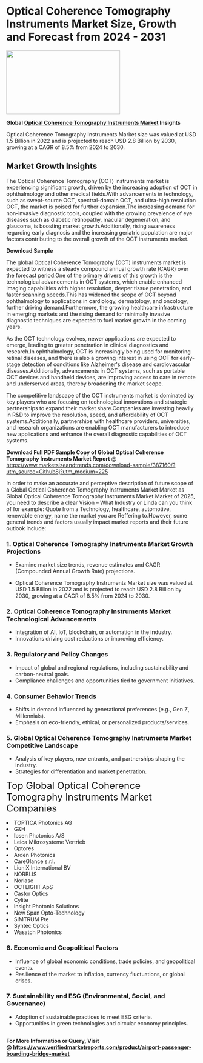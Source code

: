<H1>Optical Coherence Tomography Instruments Market Size, Growth and Forecast from 2024 - 2031</H1><img class="aligncenter size-medium wp-image-584254" src="https://thirdeyenews.in/wp-content/uploads/2024/09/Global-Market-Research-300x168.jpeg" alt="" width="300" height="168" /><p><strong>Global&nbsp;<a href="https://www.marketsizeandtrends.com/download-sample/387160/?utm_source=Github8j?utm_medium=225">Optical Coherence Tomography Instruments Market</a> Insights</strong></p><p>Optical Coherence Tomography Instruments Market size was valued at USD 1.5 Billion in 2022 and is projected to reach USD 2.8 Billion by 2030, growing at a CAGR of 8.5% from 2024 to 2030.</p><p><h2>Market Growth Insights</h2> <p>The Optical Coherence Tomography (OCT) instruments market is experiencing significant growth, driven by the increasing adoption of OCT in ophthalmology and other medical fields.With advancements in technology, such as swept-source OCT, spectral-domain OCT, and ultra-high resolution OCT, the market is poised for further expansion.The increasing demand for non-invasive diagnostic tools, coupled with the growing prevalence of eye diseases such as diabetic retinopathy, macular degeneration, and glaucoma, is boosting market growth.Additionally, rising awareness regarding early diagnosis and the increasing geriatric population are major factors contributing to the overall growth of the OCT instruments market.</p> <p><strong>Download Sample</strong></p> <p>The global Optical Coherence Tomography (OCT) instruments market is expected to witness a steady compound annual growth rate (CAGR) over the forecast period.One of the primary drivers of this growth is the technological advancements in OCT systems, which enable enhanced imaging capabilities with higher resolution, deeper tissue penetration, and faster scanning speeds.This has widened the scope of OCT beyond ophthalmology to applications in cardiology, dermatology, and oncology, further driving demand.Furthermore, the growing healthcare infrastructure in emerging markets and the rising demand for minimally invasive diagnostic techniques are expected to fuel market growth in the coming years.</p> <p>As the OCT technology evolves, newer applications are expected to emerge, leading to greater penetration in clinical diagnostics and research.In ophthalmology, OCT is increasingly being used for monitoring retinal diseases, and there is also a growing interest in using OCT for early-stage detection of conditions like Alzheimer's disease and cardiovascular diseases.Additionally, advancements in OCT systems, such as portable OCT devices and handheld devices, are improving access to care in remote and underserved areas, thereby broadening the market scope.</p> <p>The competitive landscape of the OCT instruments market is dominated by key players who are focusing on technological innovations and strategic partnerships to expand their market share.Companies are investing heavily in R&D to improve the resolution, speed, and affordability of OCT systems.Additionally, partnerships with healthcare providers, universities, and research organizations are enabling OCT manufacturers to introduce new applications and enhance the overall diagnostic capabilities of OCT systems.</p> <p><span class=""><strong>Download Full PDF Sample Copy of Global Optical Coherence Tomography Instruments Market Report</strong> @ <a href="https://www.marketsizeandtrends.com/download-sample/387160/?utm_source=Github8j?utm_medium=225" target="_blank">https://www.marketsizeandtrends.com/download-sample/387160/?utm_source=Github8j?utm_medium=225</a></span></p><p>In order to make an accurate and perceptive description of future scope of a Global&nbsp;Optical Coherence Tomography Instruments Market Market as Global&nbsp;Optical Coherence Tomography Instruments Market Market of 2025, you need to describe a clear Vision &ndash; What Industry or Linda can you think of for example: Quote from a Technology, healthcare, automotive, renewable energy, name the market you are Reffering to.However, some general trends and factors usually impact market reports and their future outlook include:</p><h3>1.&nbsp;<strong>Optical Coherence Tomography Instruments Market Growth Projections</strong></h3><ul><li>Examine market size trends, revenue estimates and CAGR (Compounded Annual Growth Rate) projections.</li><li><p>Optical Coherence Tomography Instruments Market size was valued at USD 1.5 Billion in 2022 and is projected to reach USD 2.8 Billion by 2030, growing at a CAGR of 8.5% from 2024 to 2030.</p></li></ul><h3>2.&nbsp;<strong>Optical Coherence Tomography Instruments Market Technological Advancements</strong></h3><ul><li>Integration of AI, IoT, blockchain, or automation in the industry.</li><li>Innovations driving cost reductions or improving efficiency.</li></ul><h3>3.&nbsp;<strong>Regulatory and Policy Changes</strong></h3><ul><li>Impact of global and regional regulations, including sustainability and carbon-neutral goals.</li><li>Compliance challenges and opportunities tied to government initiatives.</li></ul><h3>4.&nbsp;<strong>Consumer Behavior Trends</strong></h3><ul><li>Shifts in demand influenced by generational preferences (e.g., Gen Z, Millennials).</li><li>Emphasis on eco-friendly, ethical, or personalized products/services.</li></ul><h3>5.&nbsp;<strong>Global Optical Coherence Tomography Instruments Market Competitive Landscape</strong></h3><ul><li>Analysis of key players, new entrants, and partnerships shaping the industry.</li><li>Strategies for differentiation and market penetration.</li></ul><p data-pm-slice="1 1 []"><span style="color: inherit; font-family: inherit; font-size: 25px;">Top Global Optical Coherence Tomography Instruments Market Companies</span></p><div class="" data-test-id=""><p><li>TOPTICA Photonics AG</li><li> G&H</li><li> Ibsen Photonics A/S</li><li> Leica Mikrosysteme Vertrieb</li><li> Optores</li><li> Arden Photonics</li><li> CareGlance s.r.l.</li><li> LioniX International BV</li><li> NORBLIS</li><li> Norlase</li><li> OCTLIGHT ApS</li><li> Castor Optics</li><li> Cylite</li><li> Insight Photonic Solutions</li><li> New Span Opto-Technology</li><li> SIMTRUM Pte</li><li> Syntec Optics</li><li> Wasatch Photonics</li></p></div><h3>6.&nbsp;<strong>Economic and Geopolitical Factors</strong></h3><ul><li>Influence of global economic conditions, trade policies, and geopolitical events.</li><li>Resilience of the market to inflation, currency fluctuations, or global crises.</li></ul><h3>7.&nbsp;<strong>Sustainability and ESG (Environmental, Social, and Governance)</strong></h3><ul><li>Adoption of sustainable practices to meet ESG criteria.</li><li>Opportunities in green technologies and circular economy principles.</li></ul><h2><strong style="font-size: 14px;">For More Information or Query, Visit @&nbsp;</strong><a style="background-color: #ffffff; font-size: 14px;" href="https://www.marketsizeandtrends.com/report/optical-coherence-tomography-instruments-market/" target="_blank">https://www.verifiedmarketreports.com/product/airport-passenger-boarding-bridge-market</a></h2>